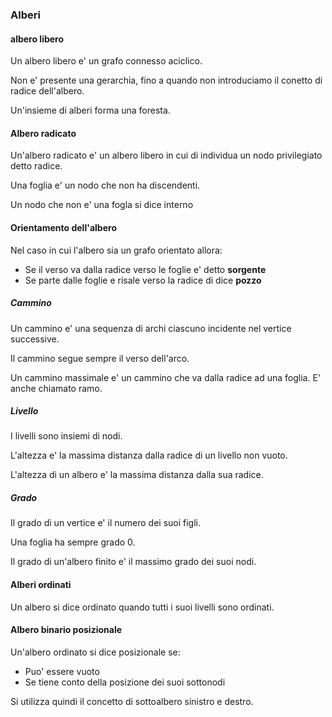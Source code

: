 ### Alberi 
#### albero libero
Un albero libero e' un grafo connesso aciclico.

Non e' presente una gerarchia, fino a quando non introduciamo il conetto di radice dell'albero.

Un'insieme di alberi forma una foresta.

#### Albero radicato
Un'albero radicato e' un albero libero in cui di individua un nodo privilegiato detto radice.

Una foglia e' un nodo che non ha discendenti.

Un nodo che non e' una fogla si dice interno

#### Orientamento dell'albero
Nel caso in cui l'albero sia un grafo orientato allora:
- Se il verso va dalla radice verso le foglie e' detto **sorgente**
- Se parte dalle foglie e risale verso la radice di dice **pozzo**

##### Cammino 
Un cammino e' una sequenza di archi ciascuno incidente nel vertice successive.

Il cammino segue sempre il verso dell'arco.

Un cammino massimale e' un cammino che va dalla radice ad una foglia. E' anche chiamato ramo.

##### Livello
I livelli sono insiemi di nodi.

L'altezza e' la massima distanza dalla radice di un livello non vuoto.

L'altezza di un albero e' la massima distanza dalla sua radice.

##### Grado
Il grado di un vertice e' il numero dei suoi figli.

Una foglia ha sempre grado 0.

Il grado di un'albero finito e' il massimo grado dei suoi nodi.

#### Alberi ordinati
Un albero si dice ordinato quando tutti i suoi livelli sono ordinati.

#### Albero binario posizionale
Un'albero ordinato si dice posizionale se:
- Puo' essere vuoto
- Se tiene conto della posizione dei suoi sottonodi

Si utilizza quindi il concetto di sottoalbero sinistro e destro.

